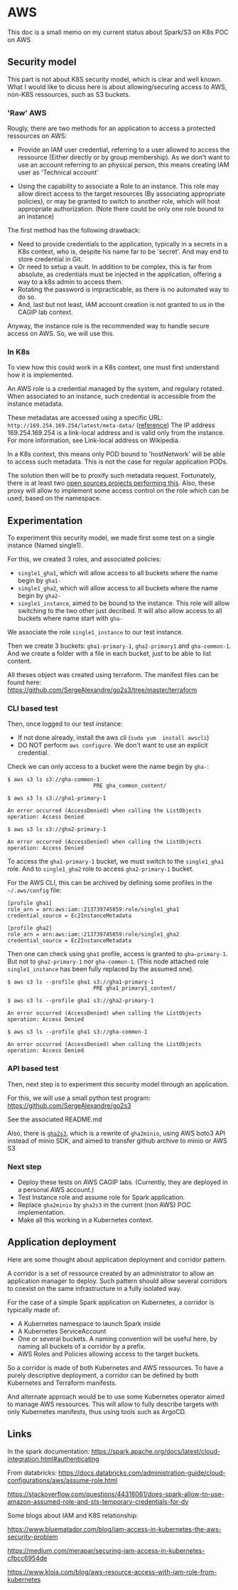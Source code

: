 # AWS

This doc is a small memo on my current status about Spark/S3 on K8s POC on AWS

## Security model

This part is not about K8S security model, which is clear and well known.
What I would like to dicuss here is about allowing/securing access to AWS, non-K8S ressources, such as S3 buckets.

### 'Raw' AWS

Rougly, there are two methods for an application to access a protected ressources on AWS:

- Provide an IAM user credential, referring to a user allowed to access the ressource (Either directly or by group membership). As we don't want to use an account referring to an physical person, this means creating IAM user as 'Technical account'

- Using the capability to associate a Role to an instance. This role may allow direct access to the target resources (By associating appropriate policies), or may be granted to switch to another role, which will host appropriate authorization. (Note there could be only one role bound to an instance)

The first method has the following drawback:
- Need to provide credentials to the application, typically in a secrets in a K8s context, who is, despite his name far to be 'secret'. And may end to store credential in Git.
- Or need to setup a vault. In addition to be complex, this is far from absolute, as credentials must be injected in the application, offering a way to a k8s admin to access them.
- Rotating the password is impracticable, as there is no automated way to do so.
- And, last but not least, IAM account creation is not granted to us in the CAGIP lab context.

Anyway, the instance role is the recommended way to handle secure access on AWS. So, we will use this.

### In K8s

To view how this could work in a K8s context, one must first understand how it is implemented.

An AWS role is a credential managed by the system, and regulary rotated. When associated to an instance, such credential is accessible from the instance metadata. 

These metadatas are accessed using a specific URL: `http://169.254.169.254/latest/meta-data/` ([reference](https://docs.aws.amazon.com/AWSEC2/latest/UserGuide/instancedata-data-retrieval.html)) The IP address 169.254.169.254 is a link-local address and is valid only from the instance. For more information, see Link-local address on Wikipedia.

In a K8s context, this means only POD bound to 'hostNetwork' will be able to access such metadata. This is not the case for regular application PODs.

The solution then will be to proxify such metadata request. Fortunately, there is at least two [open sources projects performing this](https://www.kloia.com/blog/aws-resource-access-with-iam-role-from-kubernetes). Also, these proxy will allow to implement some access control on the role which can be used, based on the namespace.

## Experimentation

To experiment this security model, we made first some test on a single instance (Named single1). 

For this, we created 3 roles, and associated policies:

- `single1_gha1`, which will allow access to all buckets where the name begin by `gha1-`
- `single1_gha2`, which will allow access to all buckets where the name begin by `gha2-`
- `single1_instance`, aimed to be bound to the instance. This role will allow switching to the two other just decribed. It will also allow access to all buckets where name start with `gha-`

We associate the role `single1_instance` to our test instance.

Then we create 3 buckets: `gha1-primary-1`, `gha2-primary1` and `gha-common-1`. And we create a folder with a file in each bucket, just to be able to list content.

All theses object was created using terraform. The manifest files can be found here: https://github.com/SergeAlexandre/go2s3/tree/master/terraform

### CLI based test

Then, once logged to our test instance:

- If not done already, install the aws cli (`sudo yum  install awscli`)
- DO NOT perform `aws configure`. We don't want to use an explicit credential.

Check we can only access to a bucket were the name begin by `gha-`:
```
$ aws s3 ls s3://gha-common-1
                           PRE gha_common_content/

$ aws s3 ls s3://gha1-primary-1

An error occurred (AccessDenied) when calling the ListObjects operation: Access Denied

$ aws s3 ls s3://gha2-primary-1

An error occurred (AccessDenied) when calling the ListObjects operation: Access Denied
```

To access the `gha1-primary-1` bucket, we must switch to the `single1_gha1` role. And to `single1_gha2` role to access `gha2-primary-1` bucket.

For the AWS CLI, this can be archived by defining some profiles in the `~/.aws/config` file:

```
[profile gha1]
role_arn = arn:aws:iam::213739745859:role/single1_gha1
credential_source = Ec2InstanceMetadata

[profile gha2]
role_arn = arn:aws:iam::213739745859:role/single1_gha2
credential_source = Ec2InstanceMetadata
```

Then one can check using `gha1` profile, access is granted to `gha-primary-1`. But not to `gha2-primary-1` nor `gha-common-1`. (This node attached role `single1_instance` has been fully replaced by the assumed one).

```
$ aws s3 ls --profile gha1 s3://gha1-primary-1
                           PRE gha1_primary1_content/

$ aws s3 ls --profile gha1 s3://gha2-primary-1

An error occurred (AccessDenied) when calling the ListObjects operation: Access Denied

$ aws s3 ls --profile gha1 s3://gha-common-1

An error occurred (AccessDenied) when calling the ListObjects operation: Access Denied
```

### API based test

Then, next step is to experiment this security model through an application.

For this, we will use a small python test program: https://github.com/SergeAlexandre/go2s3

See the associated README.md

Also, there is [`gha2s3`](https://github.com/gha2/gha2s3), which is a rewrite of `gha2minio`, using AWS boto3 API instead of minio SDK, and aimed to transfer github archive to minio or AWS S3

### Next step 

- Deploy these tests on AWS CAGIP labs. (Currently, they are deployed in a personal AWS account.)
- Test Instance role and assume role for Spark application.
- Replace `gha2minio` by `gha2s3` in the current (non AWS) POC implementation.
- Make all this working in a Kubernetes context.  

## Application deployment

Here are some thought about application deployment and corridor pattern.

A corridor is a set of ressource created by an administrator to allow an application manager to deploy. Such pattern should allow several corridors to coexist on the same infrastructure in a fully isolated way.

For the case of a simple Spark application on Kubernetes, a corridor is typically made of:
- A Kubernetes namespace to launch Spark inside
- A Kubernetes ServiceAccount
- One or several buckets. A naming convention will be useful here, by naming all buckets of a corridor by a prefix.
- AWS Roles and Policies allowing access to the target buckets.

So a corridor is made of both Kubernetes and AWS ressources. To have a purely descriptive deployment, a corridor can be defined by both Kubernetes and Terraform manifests.

And alternate approach would be to use some Kubernetes operator aimed to manage AWS ressources. This will allow to fully describe targets with only Kubernetes manifests, thus using tools such as ArgoCD.

## Links 

In the spark documentation: https://spark.apache.org/docs/latest/cloud-integration.html#authenticating

From databricks: https://docs.databricks.com/administration-guide/cloud-configurations/aws/assume-role.html

https://stackoverflow.com/questions/44316061/does-spark-allow-to-use-amazon-assumed-role-and-sts-temporary-credentials-for-dy

Some blogs about IAM and K8S relationship:

https://www.bluematador.com/blog/iam-access-in-kubernetes-the-aws-security-problem

https://medium.com/merapar/securing-iam-access-in-kubernetes-cfbcc6954de

https://www.kloia.com/blog/aws-resource-access-with-iam-role-from-kubernetes


